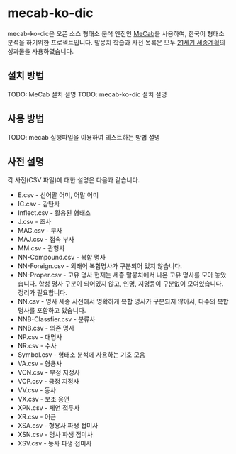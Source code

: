 mecab-ko-dic
============
mecab-ko-dic은 오픈 소스 형태소 분석 엔진인 [MeCab](http://mecab.googlecode.com/svn/trunk/mecab/doc/index.html)을 사용하여, 한국어 형태소 분석을 하기위한 프로젝트입니다. 말뭉치 학습과 사전 목록은 모두 [21세기 세종계획](http://www.sejong.or.kr/)의 성과물을 사용하였습니다.

설치 방법
---------
TODO: MeCab 설치 설명
TODO: mecab-ko-dic 설치 설명

사용 방법
---------
TODO: mecab 실행파일을 이용하여 테스트하는 방법 설명

사전 설명
---------
각 사전(CSV 파일)에 대한 설명은 다음과 같습니다.
* E.csv - 선어말 어미, 어말 어미
* IC.csv - 감탄사
* Inflect.csv - 활용된 형태소
* J.csv - 조사
* MAG.csv - 부사
* MAJ.csv - 접속 부사
* MM.csv - 관형사
* NN-Compound.csv - 복합 명사
* NN-Foreign.csv - 외래어
  복합명사가 구분되어 있지 않습니다.
* NN-Proper.csv - 고유 명사
  현재는 세종 말뭉치에서 나온 고유 명사를 모아 놓았습니다. 합성 명사 구분이 되어있지 않고, 인명, 지명등이 구분없이 모여있습니다. 정리가 필요합니다.
* NN.csv - 명사
  세종 사전에서 명확하게 복합 명사가 구분되지 않아서, 다수의 복합 명사를 포함하고 있습니다.
* NNB-Classfier.csv - 분류사
* NNB.csv - 의존 명사
* NP.csv - 대명사
* NR.csv - 수사
* Symbol.csv - 형태소 분석에 사용하는 기호 모음
* VA.csv - 형용사
* VCN.csv - 부정 지정사
* VCP.csv - 긍정 지정사
* VV.csv - 동사
* VX.csv - 보조 용언
* XPN.csv - 체언 접두사
* XR.csv - 어근
* XSA.csv - 형용사 파생 접미사
* XSN.csv - 명사 파생 접미사
* XSV.csv - 동사 파생 접미사
